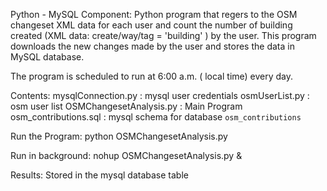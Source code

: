 
Python - MySQL Component: 
Python program that regers to the OSM changeset XML data for each user 
and count the number of building created  (XML data: create/way/tag = 'building' ) by the user. 
This program downloads the new changes made by the user and stores the data in MySQL database.

The program is scheduled to run at 6:00 a.m. ( local time) every day.

Contents:
mysqlConnection.py : mysql user credentials
osmUserList.py : osm user list
OSMChangesetAnalysis.py : Main Program
osm_contributions.sql : mysql schema for database `osm_contributions`

Run the Program:
 python OSMChangesetAnalysis.py 

Run in background: 
 nohup OSMChangesetAnalysis.py &
 
Results:
	Stored in the mysql database table
